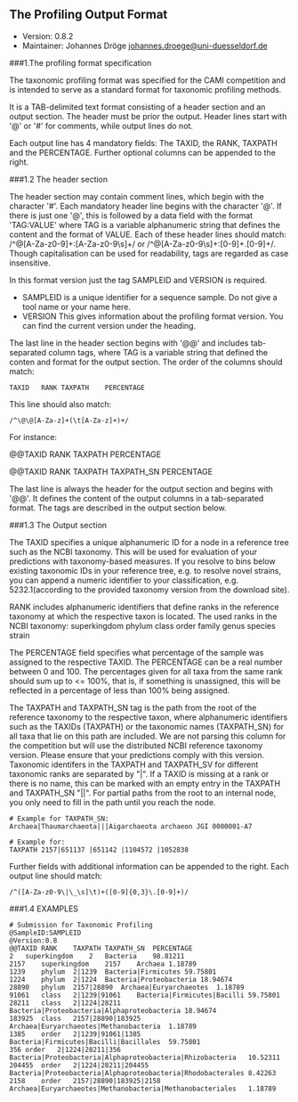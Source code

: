 ## The Profiling Output Format 

  * Version:    0.8.2
  * Maintainer: Johannes Dröge <johannes.droege@uni-duesseldorf.de>

###1.The profiling format specification

The taxonomic profiling format was specified for the CAMI competition and is intended
to serve as a standard format for taxonomic profiling methods.

It is a TAB-delimited text format consisting of a header section and an output
section. The header must be prior the output. Header lines start with '@' or
'#' for comments, while output lines do not. 

Each output line has 4 mandatory fields: The TAXID, the RANK, TAXPATH and the
PERCENTAGE. Further optional columns can be appended to the right.

###1.2 The header section

The header section may contain comment lines, which begin with the character
'#'. Each mandatory header line begins with the character '@'. If there is just
one '@', this is followed by a data field with the format 'TAG:VALUE' where TAG
is a variable alphanumeric string that defines the content and the format of
VALUE. Each of these header lines should match:
/^\@[A-Za-z0-9]+\:[A-Za-z0-9\s]+/ or /^\@[A-Za-z0-9\s]+\:[0-9]+\.[0-9]+/.
Though capitalisation can be used for readability, tags are regarded as case
insensitive. 

In this format version just the tag SAMPLEID and VERSION is required.

  * SAMPLEID is a unique identifier for a sequence sample. Do not give a tool
    name or your name here.
  * VERSION This gives information about the profiling format version. You can
    find the current version under the heading.

The last line in the header section begins with '@@' and includes tab-separated
column tags, where TAG is a variable string that defined the conten and format
for the output section. The order of the columns should match:

    TAXID	RANK TAXPATH	PERCENTAGE

This line should also match:

    /^\@\@[A-Za-z]+(\t[A-Za-z]+)+/

For instance:

  @@TAXID	RANK	TAXPATH	PERCENTAGE

  @@TAXID	RANK	TAXPATH	TAXPATH_SN	PERCENTAGE

The last line is always the header for the output section and begins with '@@'.
It defines the content of the output columns in a tab-separated format. The
tags are described in the output section below.

###1.3 The Output section

The TAXID specifies a unique alphanumeric ID for a node in a reference tree
such as the NCBI taxonomy. This will be used for evaluation of your predictions
with taxonomy-based measures. If you resolve to bins below existing taxonomic
IDs in your reference tree, e.g. to resolve novel strains, you can append a
numeric identifier to your classification, e.g. 5232.1(according to the
provided taxonomy version from the download site).

RANK includes alphanumeric identifiers that define ranks in the reference
taxonomy at which the respective taxon is located. The used ranks in the NCBI
taxonomy: superkingdom	phylum	class	order	family	genus	species	strain

The PERCENTAGE field specifies what percentage of the sample was assigned to
the respective TAXID. The PERCENTAGE can be a real number between 0 and 100.
The percentages given for all taxa from the same rank should sum up to <= 100%,
that is, if something is unassigned, this will be reflected in a percentage of
less than 100% being assigned.

The TAXPATH and TAXPATH_SN tag is the path from the root of the reference
taxonomy to the respective taxon, where alphanumeric identifiers such as the
TAXIDs (TAXPATH) or the taxonomic names (TAXPATH_SN) for all taxa that lie on
this path are included. We are not parsing this column for the competition but
will use the distributed NCBI reference taxonomy version. Please ensure that
your predictions comply with this version. Taxonomic identifers in the TAXPATH
and TAXPATH_SV for different taxonomic ranks are separated by "|". If a TAXID
is missing at a rank or there is no name, this can be marked with an empty
entry in the TAXPATH and TAXPATH_SN "||". For partial paths from the root to an
internal node, you only need to fill in the path until you reach the node.

    # Example for TAXPATH_SN:
    Archaea|Thaumarchaeota|||Aigarchaeota archaeon JGI 0000001-A7

    # Example for:
    TAXPATH 2157|651137 |651142 |1104572 |1052838

Further fields with additional information can be appended to the right. Each
output line should match:

    /^([A-Za-z0-9\|\_\s]\t)+([0-9]{0,3}\.[0-9]+)/

###1.4 EXAMPLES

    # Submission for Taxonomic Profiling
    @SampleID:SAMPLEID
    @Version:0.8
    @@TAXID	RANK	TAXPATH	TAXPATH_SN	PERCENTAGE
    2	superkingdom	2	Bacteria	98.81211
    2157	superkingdom	2157	Archaea	1.18789
    1239	phylum	2|1239	Bacteria|Firmicutes	59.75801
    1224	phylum	2|1224	Bacteria|Proteobacteria	18.94674
    28890	phylum	2157|28890	Archaea|Euryarchaeotes	1.18789
    91061	class	2|1239|91061	Bacteria|Firmicutes|Bacilli	59.75801
    28211	class	2|1224|28211	Bacteria|Proteobacteria|Alphaproteobacteria	18.94674
    183925	class	2157|28890|183925	Archaea|Euryarchaeotes|Methanobacteria	1.18789
    1385	order	2|1239|91061|1385	Bacteria|Firmicutes|Bacilli|Bacillales	59.75801
    356	order	2|1224|28211|356	Bacteria|Proteobacteria|Alphaproteobacteria|Rhizobacteria	10.52311
    204455	order	2|1224|28211|204455	Bacteria|Proteobacteria|Alphaproteobacteria|Rhodobacterales	8.42263
    2158	order	2157|28890|183925|2158	Archaea|Euryarchaeotes|Methanobacteria|Methanobacteriales	1.18789
